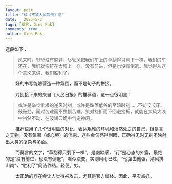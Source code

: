 ```yaml
---
layout: post
title: "读《不被大风吹倒》记"
date:   2025-5-2
tags: [莫言, Gins Pak]
comments: true
author: Gins Pak
---
```


选段如下：

>风来时，爷爷没有躲避，尽管风把我们车上的草刮得只剩下一棵，我们的车还在，我们就像钉在大坝上一样，没有前进，但是也没有倒退。我觉得从这个意义来讲，我们胜利了。

&nbsp;&nbsp;&nbsp;&nbsp;&nbsp;&nbsp;&nbsp;&nbsp;好的书写能够营造一种氛围，而不是句子的拼接。

&nbsp;&nbsp;&nbsp;&nbsp;&nbsp;&nbsp;&nbsp;&nbsp;对比接下来的来自《人民日报》的推荐语，这一点很明显：

>或许是举步维艰的逆风时刻，或许是跌落低谷的至暗时刻……不妨咬咬牙、鼓鼓劲，面对苦难而不畏惧苦难，笑对挫折而不回避挫折，就能在大风大浪中岿然不动，在波谲云诡中气定神闲。

&nbsp;&nbsp;&nbsp;&nbsp;&nbsp;&nbsp;&nbsp;&nbsp;推荐语用了几个很明显的对比，表达艰难的环境和淡然处之的自己，但是言之无物，没有氛围（或心境）的流露。这些金句亮得刺眼，正确得无时无刻不映射出人类的复杂与多面。

&nbsp;&nbsp;&nbsp;&nbsp;&nbsp;&nbsp;&nbsp;&nbsp;而莫言的文字，“草刮得只剩下一棵”，是幽默感，“钉”是心态的外露，最绝的是“没有前进，也没有倒退”，看似没变，实则风雨已过，“他强由他强，清风拂山岗”，“胜利了”简洁作结。轻便。妙。

&nbsp;&nbsp;&nbsp;&nbsp;&nbsp;&nbsp;&nbsp;&nbsp;太正确的存在会让人觉得被攻击，尤其是官方媒体。因此，平实点好。
